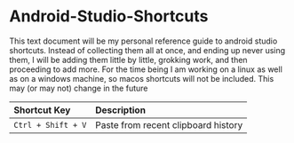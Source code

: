 # Android-Studio-Shortcuts

This text document will be my personal reference guide to android studio shortcuts. Instead of collecting them all at once, and ending up never using them, I will be adding them little by little, grokking work, and then proceeding to add more. For the time being I am working on a linux as well as on a windows machine, so macos shortcuts will not be included. This may (or may not) change in the future



<div align="center">

| Shortcut Key                     | Description                                                |
|:---------------------------------|:-----------------------------------------------------------|
| `Ctrl + Shift + V`               | Paste from recent clipboard history                        |

</div>
